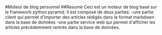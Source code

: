 #Moteur de blog personnel
##Resumé
Ceci est un moteur de blog basé sur le framework python pyramid. Il est composé de deux parties:
-une partie client qui permet d'importer des articles rédigés dans le format markdown dans la base de données
-une partie service web qui permet d'afficher les articles précédemment rentrés dans la base de données.